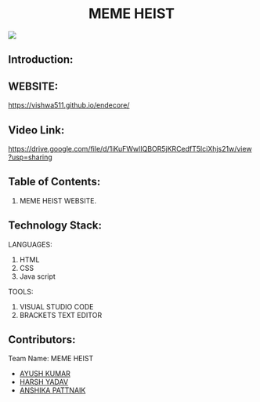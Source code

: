 <h1 align="center">MEME HEIST</h1>
<p align="center">
  
  </p>

<img src="https://images.unsplash.com/photo-1554995207-c18c203602cb?ixid=MnwxMjA3fDB8MHxzZWFyY2h8MTJ8fGRlc2lnbnxlbnwwfHwwfHw%3D&ixlib=rb-1.2.1&auto=format&fit=crop&w=500&q=60"/>
 </p>
 
## Introduction:



## WEBSITE:

  <a href="https://vishwa511.github.io/endecore/"> https://vishwa511.github.io/endecore/ </a>  

## Video Link:

  <a href="https://drive.google.com/file/d/1iKuFWwlIQBOR5jKRCedfT5lciXhjs21w/view?usp=sharing"> https://drive.google.com/file/d/1iKuFWwlIQBOR5jKRCedfT5lciXhjs21w/view?usp=sharing </a>
  

  
## Table of Contents:

1) MEME HEIST WEBSITE.


## Technology Stack:

LANGUAGES:                                        

  1) HTML                                            
  2) CSS                                              
  3) Java script                                      
                                         
                                              

TOOLS:



 1) VISUAL STUDIO CODE
 2) BRACKETS TEXT EDITOR

 
 
 
 ## Contributors:

Team Name: MEME HEIST

* [AYUSH KUMAR](https://github.com/kiroyush)
* [HARSH YADAV](https://github.com/harshyadav7534615)
* [ANSHIKA PATTNAIK](https://github.com/AnshikaPattnaik)
